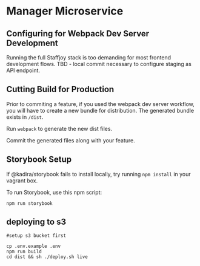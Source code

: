 # Manager Microservice

## Configuring for Webpack Dev Server Development

Running the full Staffjoy stack is too demanding for most frontend development flows.
TBD - local commit necessary to configure staging as API endpoint.

## Cutting Build for Production

Prior to commiting a feature, if you used the webpack dev server workflow, you will have to create a new bundle for distribution. The generated bundle exists in `/dist`.

Run `webpack` to generate the new dist files.

Commit the generated files along with your feature.

## Storybook Setup

If @kadira/storybook fails to install locally, try running `npm install` in your vagrant box.

To run Storybook, use this npm script:

`npm run storybook` 


## deploying to s3

```
#setup s3 bucket first

cp .env.example .env
npm run build
cd dist && sh ./deploy.sh live
```
